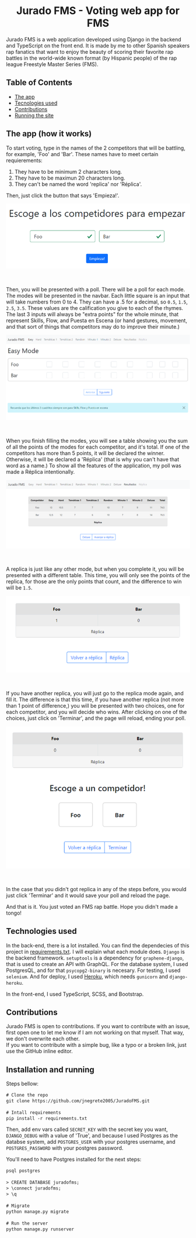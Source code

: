 <h1 align="center">Jurado FMS - Voting web app for FMS</h1>

Jurado FMS is a web application developed using Django in the backend and TypeScript on the front end. It is made by me to other Spanish speakers rap fanatics that want to enjoy the beauty of scoring their favorite rap battles in the world-wide known format (by Hispanic people) of the rap league Freestyle Master Series (FMS).

## Table of Contents
+ [The app](#the-app-(how-it-works))
+ [Tecnologies used](#technologies-used)
+ [Contributions](#contributions)
+ [Running the site](#installation-and-running)

## The app (how it works)
To start voting, type in the names of the 2 competitors that will be battling, for example, 'Foo' and 'Bar'. These names have to meet certain requierements:
1. They have to be minimum 2 characters long. 
2. They have to be maximun 20 characters long.
3. They can't be named the word 'replica' nor 'Réplica'.

Then, just click the button that says 'Empieza!'.

![Example image of comps](./staticfiles/create_comps.png)

<br>

Then, you will be presented with a poll. There will be a poll for each mode. The modes will be presented in the navbar. Each little square is an input that will take numbers from 0 to 4. They can have a .5 for a decimal, so `0.5`, `1.5`, `2.5`, `3.5`. These values are the calification you give to each of the rhymes. The last 3 inputs will always be "extra points" for the whole minute, that represent Skills, Flow, and Puesta en Escena (or hand gestures, movement, and that sort of things that competitors may do to improve their minute.)

![Example image of poll](./staticfiles/poll.png)

<br>

When you finish filling the modes, you will see a table showing you the sum of all the points of the modes for each competitor, and it's total. If one of the competitors has more than 5 points, it will be declared the winner. Otherwise, it will be declared a 'Réplica' (that is why you can't have that word as a name.) To show all the features of the application, my poll was made a Réplica intentionally.

![Example image of table](./staticfiles/end_table.png)

<br>

A replica is just like any other mode, but when you complete it, you will be presented with a different table. This time, you will only see the points of the replica, for those are the only points that count, and the difference to win will be `1.5`.

![Example image of replica table](./staticfiles/replica_table.png)

<br>

If you have another replica, you will just go to the replica mode again, and fill it. The difference is that this time, if you have another replica (not more than 1 point of difference,) you will be presented with two choices, one for each competitor, and you will decide who wins. After clicking on one of the choices, just click on 'Terminar', and the page will reload, ending your poll.

![Example image of choices](./staticfiles/choices.png)

<br>

In the case that you didn't got replica in any of the steps before, you would just click 'Terminar' and it would save your poll and reload the page.

And that is it. You just voted an FMS rap battle. Hope you didn't made a tongo!

## Technologies used
In the back-end, there is a lot installed. You can find the dependecies of this project in [requirements.txt](./requirements.txt). I will explain what each module does. `Django` is the backend framework. `setuptools` is a dependency for `graphene-django`, that is used to create an API with GraphQL. For the database system, I used PostgresQL, and for that `psycopg2-binary` is necesary. For testing, I used `selenium`. And for deploy, I used [Heroku](https://heroku.com), which needs `gunicorn` and `django-heroku`.

In the front-end, I used TypeScript, SCSS, and Bootstrap.

## Contributions
Jurado FMS is open to contributions. If you want to contribute with an issue, first open one to let me know if I am not working on that myself. That way, we don't overwrite each other.  
If you want to contribute with a simple bug, like a typo or a broken link, just use the GitHub inline editor.

## Installation and running
Steps bellow:
```
# Clone the repo
git clone https://github.com/jnegrete2005/JuradoFMS.git

# Intall requirements
pip install -r requirements.txt
```

Then, add env vars called `SECRET_KEY` with the secret key you want, `DJANGO_DEBUG` with a value of 'True', and because I used Postgres as the databse system, add `POSTGRES_USER` with your postgres username, and `POSTGRES_PASSWORD` with your postgres password.

You'll need to have Postgres installed for the next steps:
```
psql postgres

> CREATE DATABASE juradofms;
> \connect juradofms;
> \q

# Migrate
python manage.py migrate

# Run the server
python manage.py runserver
```
